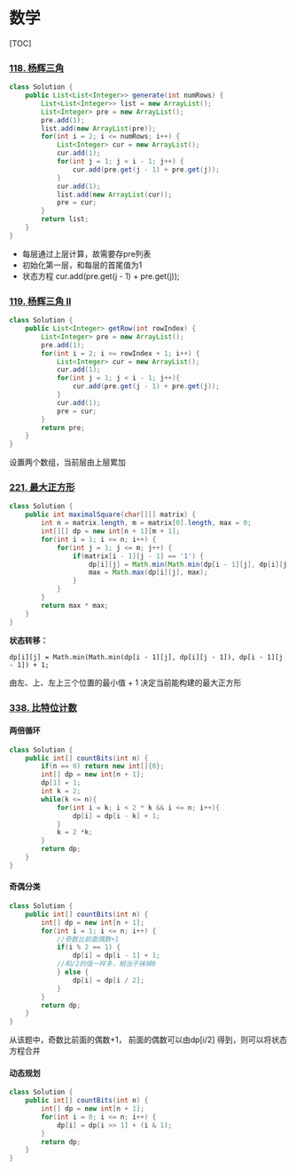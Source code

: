# 数学

[TOC]



### [118. 杨辉三角](https://leetcode-cn.com/problems/pascals-triangle/)

```java
class Solution {
    public List<List<Integer>> generate(int numRows) {
        List<List<Integer>> list = new ArrayList();
        List<Integer> pre = new ArrayList();
        pre.add(1);
        list.add(new ArrayList(pre));
        for(int i = 2; i <= numRows; i++) {
            List<Integer> cur = new ArrayList();
            cur.add(1);
            for(int j = 1; j < i - 1; j++) {
                cur.add(pre.get(j - 1) + pre.get(j));
            }
            cur.add(1);
            list.add(new ArrayList(cur));
            pre = cur;
        }
        return list;
    }
}
```

* 每层通过上层计算，故需要存pre列表
* 初始化第一层，和每层的首尾值为1
* 状态方程  cur.add(pre.get(j - 1) + pre.get(j));

### [119. 杨辉三角 II](https://leetcode-cn.com/problems/pascals-triangle-ii/)

```java
class Solution {
    public List<Integer> getRow(int rowIndex) {
        List<Integer> pre = new ArrayList();
        pre.add(1);
        for(int i = 2; i <= rowIndex + 1; i++) {
            List<Integer> cur = new ArrayList();
            cur.add(1);
            for(int j = 1; j < i - 1; j++){
                cur.add(pre.get(j - 1) + pre.get(j));
            }
            cur.add(1);
            pre = cur;
        }
        return pre;
    }
}
```

设置两个数组，当前层由上层累加

### [221. 最大正方形](https://leetcode-cn.com/problems/maximal-square/)

```java
class Solution {
    public int maximalSquare(char[][] matrix) {
        int n = matrix.length, m = matrix[0].length, max = 0;
        int[][] dp = new int[n + 1][m + 1];
        for(int i = 1; i <= n; i++) {
            for(int j = 1; j <= m; j++) {
                if(matrix[i - 1][j - 1] == '1') {
                    dp[i][j] = Math.min(Math.min(dp[i - 1][j], dp[i][j - 1]), dp[i - 1][j - 1]) + 1;
                    max = Math.max(dp[i][j], max);
                }
            }
        }
        return max * max;
    }
}
```

**状态转移：**

`dp[i][j] = Math.min(Math.min(dp[i - 1][j], dp[i][j - 1]), dp[i - 1][j - 1]) + 1;`

由左、上、左上三个位置的最小值 + 1 决定当前能构建的最大正方形

### [338. 比特位计数](https://leetcode-cn.com/problems/counting-bits/)

#### 两倍循环

```java
class Solution {
    public int[] countBits(int n) {
        if(n == 0) return new int[]{0};
        int[] dp = new int[n + 1];
        dp[1] = 1;
        int k = 2;
        while(k <= n){
            for(int i = k; i < 2 * k && i <= n; i++){
                dp[i] = dp[i - k] + 1;
            }
            k = 2 *k; 
        }
        return dp;
    }
}
```

#### 奇偶分类

```java
class Solution {
    public int[] countBits(int n) {
        int[] dp = new int[n + 1];
        for(int i = 1; i <= n; i++) {
            //奇数比前面偶数+1
            if(i % 2 == 1) {
                dp[i] = dp[i - 1] + 1;
            //和/2的值一样多，相当于抹掉0  
            } else {
                dp[i] = dp[i / 2];
            }
        }
        return dp;
    }
}
```

从该题中，奇数比前面的偶数+1，  前面的偶数可以由dp[i/2] 得到，则可以将状态方程合并

#### 动态规划

```java
class Solution {
    public int[] countBits(int n) {
        int[] dp = new int[n + 1];
        for(int i = 0; i <= n; i++) {
            dp[i] = dp[i >> 1] + (i & 1);
        }
        return dp;
    }
}
```
